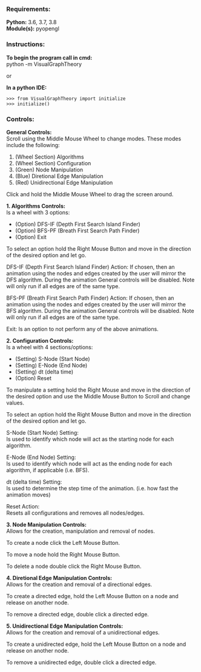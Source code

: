### Requirements:
**Python:** 3.6, 3.7, 3.8  
**Module(s):** pyopengl

### Instructions:
**To begin the program call in cmd:**  
python -m VisualGraphTheory  

or

**In a python IDE:**
```
>>> from VisualGraphTheory import initialize
>>> initialize()
```
    
### Controls:
**General Controls:**  
Scroll using the Middle Mouse Wheel to
change modes. These modes include the
following:  
1. (Wheel Section) Algorithms  
2. (Wheel Section) Configuration  
3. (Green) Node Manipulation 
4. (Blue) Diretional Edge Manipulation  
5. (Red) Unidirectional Edge Manipulation  
        
Click and hold the Middle Mouse Wheel
to drag the screen around.
    
**1. Algorithms Controls:**  
Is a wheel with 3 options:  
- (Option) DFS-IF (Depth First Search Island Finder)  
- (Option) BFS-PF (Breath First Search Path Finder)  
- (Option) Exit  
        
To select an option hold the Right
Mouse Button and move in the direction
of the desired option and let go.  
        
DFS-IF (Depth First Search Island Finder) Action:
If chosen, then an animation using
the nodes and edges created by the
user will mirror the DFS algorithm.
During the animation General controls
will be disabled. Note will only run
if all edges are of the same type.  
        
BFS-PF (Breath First Search Path Finder) Action:
If chosen, then an animation using
the nodes and edges created by the
user will mirror the BFS algorithm.
During the animation General controls
will be disabled. Note will only run
if all edges are of the same type.  
        
Exit:
Is an option to not perform any of
the above animations.  
    
**2. Configuration Controls:**  
Is a wheel with 4 sections/options:  
- (Setting) S-Node (Start Node)  
- (Setting) E-Node (End Node)  
- (Setting) dt (delta time)  
- (Option) Reset  
        
To manipulate a setting hold the Right
Mouse and move in the direction of the
desired option and use the Middle Mouse
Button to Scroll and change values.  

To select an option hold the Right
Mouse Button and move in the direction
of the desired option and let go.  
        
S-Node (Start Node) Setting:  
Is used to identify which node
will act as the starting node
for each algorithm.  
        
E-Node (End Node) Setting:  
Is used to identify which node
will act as the ending node for
each algorithm, if applicable
(i.e. BFS).  

dt (delta time) Setting:  
Is used to determine the step
time of the animation. (i.e.
how fast the animation moves)  
        
Reset Action:  
Resets all configurations and
removes all nodes/edges.  
    
**3. Node Manipulation Controls:**  
Allows for the creation, manipulation
and removal of nodes.  
        
To create a node click the Left
Mouse Button.  
        
To move a node hold the Right
Mouse Button.  
        
To delete a node double click
the Right Mouse Button.  
    
**4. Diretional Edge Manipulation Controls:**  
Allows for the creation and
removal of a directional edges.  
        
To create a directed edge, hold
the Left Mouse Button on a node
and release on another node.  
        
To remove a directed edge, double
click a directed edge.  
    
**5. Unidirectional Edge Manipulation Controls:**  
Allows for the creation and
removal of a unidirectional edges.  

To create a unidirected edge, hold
the Left Mouse Button on a node
and release on another node.  
        
To remove a unidirected edge, double
click a directed edge.  


